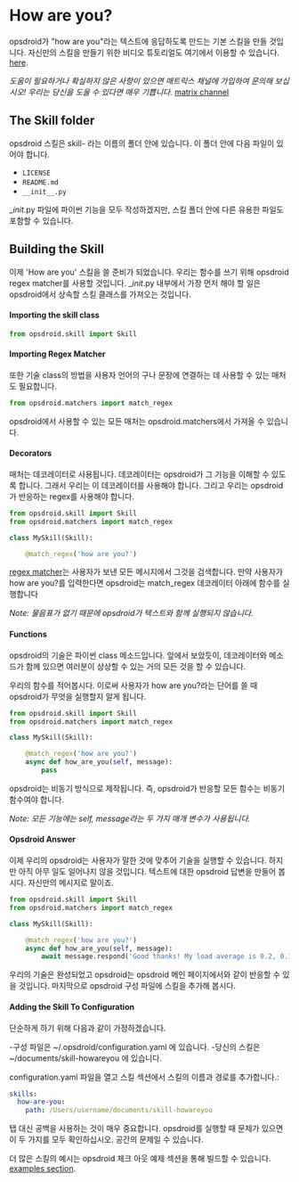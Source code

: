 # How are you?

opsdroid가 "how are you"라는 텍스트에 응답하도록 만드는 기본 스킬을 만들 것입니다. 자신만의 스킬을 만들기 위한 비디오 튜토리얼도 여기에서 이용할 수 있습니다. [here](https://www.youtube.com/watch?v=gk7JN4e5l_4&index=3&list=PLViQCHlMbEq5nZL6VNrUxu--Of1uCpflq).

*도움이 필요하거나 확실하지 않은 사항이 있으면 매트릭스 채널에 가입하여 문의해 보십시오! 우리는 당신을 도울 수 있다면 매우 기쁩니다.* [matrix channel](https://app.element.io/#/room/#opsdroid-general:matrix.org)

## The Skill folder
opsdroid 스킬은 skill-<skillname> 라는 이름의 폴더 안에 있습니다. 이 폴더 안에 다음 파일이 있어야 합니다.

- `LICENSE`
- `README.md`
- `__init__.py`

__init_.py 파일에 파이썬 기능을 모두 작성하겠지만, 스킬 폴더 안에 다른 유용한 파일도 포함할 수 있습니다.

## Building the Skill
이제 'How are you' 스킬을 쓸 준비가 되었습니다. 우리는 함수를 쓰기 위해 opsdroid regex matcher를 사용할 것입니다. __init_.py 내부에서 가장 먼저 해야 할 일은 opsdroid에서 상속할 스킬 클래스를 가져오는 것입니다.

#### Importing the skill class

```python
from opsdroid.skill import Skill
```

#### Importing Regex Matcher

또한 기술 class의 방법을 사용자 언어의 구나 문장에 연결하는 데 사용할 수 있는 매처도 필요합니다.

```python
from opsdroid.matchers import match_regex
```
opsdroid에서 사용할 수 있는 모든 매처는 opsdroid.matchers에서 가져올 수 있습니다.

#### Decorators
매처는 데코레이터로 사용됩니다. 데코레이터는 opsdroid가 그 기능을 이해할 수 있도록 합니다. 그래서 우리는 이 데코레이터를 사용해야 합니다. 그리고 우리는 opsdroid가 반응하는 regex를 사용해야 합니다.

```python
from opsdroid.skill import Skill
from opsdroid.matchers import match_regex

class MySkill(Skill):

    @match_regex('how are you?')
```

[regex matcher](../skills/matchers/regex)는 사용자가 보낸 모든 메시지에서 그것을 검색합니다. 만약 사용자가 how are you?를 입력한다면 opsdroid는 match_regex 데코레이터 아래에 함수를 실행합니다

_Note: 물음표가 없기 때문에 opsdroid가 텍스트와 함께 실행되지 않습니다._

#### Functions
opsdroid의 기술은 파이썬 class 메소드입니다. 앞에서 보았듯이, 데코레이터와 메소드가 함께 있으면 여러분이 상상할 수 있는 거의 모든 것을 할 수 있습니다.
    
우리의 함수를 적어봅시다. 이로써 사용자가 how are you?라는 단어를 쓸 때 opsdroid가 무엇을 실행할지 알게 됩니다.

```python
from opsdroid.skill import Skill
from opsdroid.matchers import match_regex

class MySkill(Skill):

    @match_regex('how are you?')
    async def how_are_you(self, message):
        pass
```

opsdroid는 비동기 방식으로 제작됩니다. 즉, opsdroid가 반응할 모든 함수는 비동기 함수여야 합니다.

_Note: 모든 기능에는 self, message라는 두 가지 매개 변수가 사용됩니다._

#### Opsdroid Answer
이제 우리의 opsdroid는 사용자가 말한 것에 맞추어 기술을 실행할 수 있습니다. 하지만 아직 아무 일도 일어나지 않을 것입니다. 텍스트에 대한 opsdroid 답변을 만들어 봅시다. 자신만의 메시지로 말이죠.

```python
from opsdroid.skill import Skill
from opsdroid.matchers import match_regex

class MySkill(Skill):

    @match_regex('how are you?')
    async def how_are_you(self, message):
        await message.respond('Good thanks! My load average is 0.2, 0.1, 0.1.')
```

우리의 기술은 완성되었고 opsdroid는 opsdroid 메인 페이지에서와 같이 반응할 수 있을 것입니다. 마지막으로 opsdroid 구성 파일에 스킬을 추가해 봅시다.


#### Adding the Skill To Configuration
단순하게 하기 위해 다음과 같이 가정하겠습니다.

-구성 파일은 ~/.opsdroid/configuration.yaml 에 있습니다.
-당신의 스킬은 ~/documents/skill-howareyou 에 있습니다.

configuration.yaml 파일을 열고 스킬 섹션에서 스킬의 이름과 경로를 추가합니다.:

```yaml
skills:
  how-are-you:
    path: /Users/username/documents/skill-howareyou
```

탭 대신 공백을 사용하는 것이 매우 중요합니다. opsdroid를 실행할 때 문제가 있으면 이 두 가지를 모두 확인하십시오. 공간의 문제일 수 있습니다.

더 많은 스킬의 예시는 opsdroid 체크 아웃 예제 섹션을 통해 빌드할 수 있습니다.
 [examples section](../examples/index).
